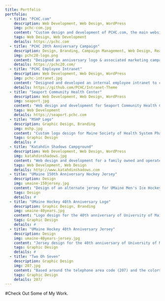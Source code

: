 ```yaml
---
title: Portfolio
portfolio:
  - title: "PCHC.com"
    description: Web Development, Web Design, WordPress
    img: pchc-com.jpg
    content: "Custom design and development of PCHC.com, the main website for Penobscot Community Health Care"
    tags: Web Design, Web Development
    details: https://pchc.com
  - title: "PCHC 20th Anniversary Campaign"
    description: Design, Branding, Campaign Management, Web Design, React.js
    img: pchc20-logo.png
    content: "Designed an anniversary logo & associated marketing campaign to celebrate PCHC's 20th year. Also designed and developed a splash-page website at PCHC20.com"
    details: https://pchc20.com/
  - title: "PCHC Employee Intranet"
    description: Web Development, Web Design, WordPress
    img: pchc-intranet.jpg
    content: "Designed and developed an internal employee intranet to communicate company news and other updates to nearly 800 employees."
    details: https://github.com/PCHC/Intranet-Theme
  - title: "Seaport Community Health Center"
    description: Web Development, Web Design, WordPress
    img: seaport.jpg
    content: "Web design and development for Seaport Community Health Center, a healthcare practice of PCHC located in Belfast, Maine"
    tags: Web Development
    details: https://seaport.pchc.com
  - title: "MSHP Logo"
    description: Graphic Design, Branding
    img: mshp.jpg
    content: "Custom logo design for Maine Society of Health System Pharmacists. Design also included a branding guide and business collateral for their future use."
    tags: Graphic Design
    details: #
  - title: "Katahdin Shadows Campground"
    description: Web Development, Web Design, WordPress
    img: katahdinshadows.jpg
    content: "Web design and development for a family owned and operated campground in Medway, Maine."
    tags: Web Development, Web Design
    details: http://www.katahdinshadows.com
  - title: "UMaine 150th Anniversary Hockey Jersey"
    description: Design
    img: umaine-150jersey.jpg
    content: "Design of an alternate jersey for UMaine Men's Ice Hockey, worn during the 2015 season to celebrate the University of Maine's 150th anniversary"
    tags: Design
    details: #
  - title: "UMaine Hockey 40th Anniversary Logo"
    description: Graphic Design, Branding
    img: umaine-40years.jpg
    content: "Logo design for the 40th anniversary of University of Maine Ice Hockey and Harold Alfond Arena. The logo is appearing during the 2017-18 season at center ice, as a jersey patch for both the Men's and Women's teams, on game pucks, and on various other promotional materials"
    tags: Graphic Design
    details: #
  - title: "UMaine Hockey 40th Anniversary Jersey"
    description: Design
    img: umaine-40years-jersey.jpg
    content: "Jersey design for the 40th anniversary of University of Maine Ice Hockey. Based on the original jerseys worn in 1977, this throwback made its debut on October 27, 2017."
    tags: Graphic Design
    details: #
  - title: "Two Oh Seven"
    description: Graphic Design
    img: 207.jpg
    content: "Based around the telephone area code (207) and the colors of the flag of the State of Maine, this bold design celebrated my beautiful home"
    tags: Graphic Design
    details: 207/
---
```

#Check Out Some of My Work.
